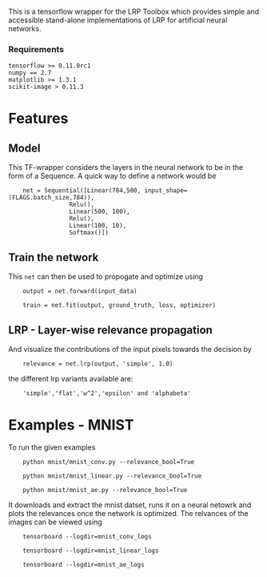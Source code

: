 This is a tensorflow wrapper for the LRP Toolbox which provides simple and accessible stand-alone implementations of LRP for artificial neural networks.

### Requirements
    tensorflow >= 0.11.0rc1
    numpy == 2.7
    matplotlib >= 1.3.1
    scikit-image > 0.11.3
    
# Features

## Model 

This TF-wrapper considers the layers in the neural network to be in the form of a Sequence. A quick way to define a network would be

        net = Sequential([Linear(784,500, input_shape=(FLAGS.batch_size,784)), 
                     Relu(),
                     Linear(500, 100), 
                     Relu(),
                     Linear(100, 10), 
                     Softmax()]) 

## Train the network

This `net` can then be used to propogate and optimize using

        output = net.forward(input_data)
        
        train = net.fit(output, ground_truth, loss, optimizer)

## LRP - Layer-wise relevance propagation

And visualize the contributions of the input pixels towards the decision by

        relevance = net.lrp(output, 'simple', 1.0)

the different lrp variants available are:

        'simple','flat','w^2','epsilon' and 'alphabeta' 

# Examples - MNIST

To run the given examples 

          
        python mnist/mnist_conv.py --relevance_bool=True 
   
        python mnist/mnist_linear.py --relevance_bool=True
   
        python mnist/mnist_ae.py --relevance_bool=True
   

It downloads and extract the mnist datset, runs it on a neural netowrk and plots the relevances once the network is optimized. The relvances of the images can be viewed using

   
        tensorboard --logdir=mnist_conv_logs
        
        tensorboard --logdir=mnist_linear_logs
   
        tensorboard --logdir=mnist_ae_logs



   
